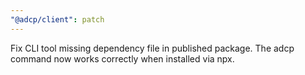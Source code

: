 ```yaml
---
"@adcp/client": patch
---
```


Fix CLI tool missing dependency file in published package. The adcp command now works correctly when installed via npx.
